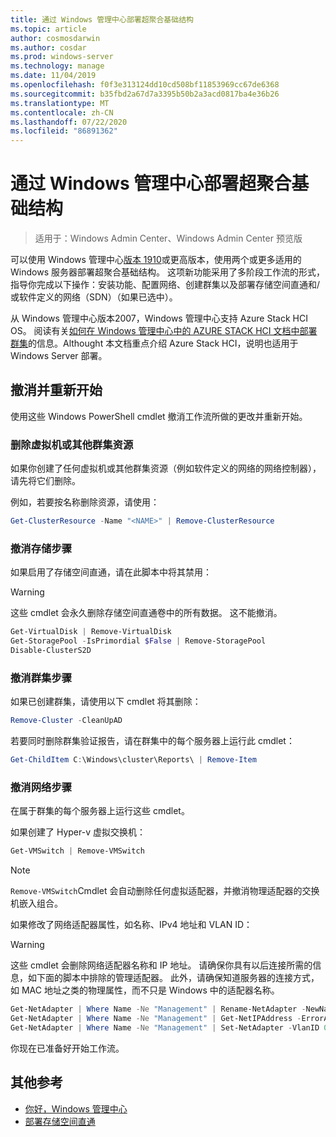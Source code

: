 ```yaml
---
title: 通过 Windows 管理中心部署超聚合基础结构
ms.topic: article
author: cosmosdarwin
ms.author: cosdar
ms.prod: windows-server
ms.technology: manage
ms.date: 11/04/2019
ms.openlocfilehash: f0f3e313124dd10cd508bf11853969cc67de6368
ms.sourcegitcommit: b35fbd2a67d7a3395b50b2a3acd0817ba4e36b26
ms.translationtype: MT
ms.contentlocale: zh-CN
ms.lasthandoff: 07/22/2020
ms.locfileid: "86891362"
---
```

# <a name="deploy-hyperconverged-infrastructure-with-windows-admin-center"></a>通过 Windows 管理中心部署超聚合基础结构

> 适用于：Windows Admin Center、Windows Admin Center 预览版

可以使用 Windows 管理中心[版本 1910](https://docs.microsoft.com/windows-server/manage/windows-admin-center/understand/windows-admin-center)或更高版本，使用两个或更多适用的 Windows 服务器部署超聚合基础结构。 这项新功能采用了多阶段工作流的形式，指导你完成以下操作：安装功能、配置网络、创建群集以及部署存储空间直通和/或软件定义的网络（SDN）（如果已选中）。

从 Windows 管理中心版本2007，Windows 管理中心支持 Azure Stack HCI OS。 阅读有关[如何在 Windows 管理中心中的 AZURE STACK HCI 文档中部署群集](https://docs.microsoft.com/azure-stack/hci/getting-started)的信息。Althought 本文档重点介绍 Azure Stack HCI，说明也适用于 Windows Server 部署。 

## <a name="undo-and-start-over"></a>撤消并重新开始

使用这些 Windows PowerShell cmdlet 撤消工作流所做的更改并重新开始。

### <a name="remove-virtual-machines-or-other-clustered-resources"></a>删除虚拟机或其他群集资源

如果你创建了任何虚拟机或其他群集资源（例如软件定义的网络的网络控制器），请先将它们删除。

例如，若要按名称删除资源，请使用：

```PowerShell
Get-ClusterResource -Name "<NAME>" | Remove-ClusterResource
```

### <a name="undo-the-storage-steps"></a>撤消存储步骤

如果启用了存储空间直通，请在此脚本中将其禁用：

> [!Warning]
> 这些 cmdlet 会永久删除存储空间直通卷中的所有数据。 这不能撤消。

```PowerShell
Get-VirtualDisk | Remove-VirtualDisk
Get-StoragePool -IsPrimordial $False | Remove-StoragePool
Disable-ClusterS2D
```

### <a name="undo-the-clustering-steps"></a>撤消群集步骤

如果已创建群集，请使用以下 cmdlet 将其删除：

```PowerShell
Remove-Cluster -CleanUpAD
```

若要同时删除群集验证报告，请在群集中的每个服务器上运行此 cmdlet：

```PowerShell
Get-ChildItem C:\Windows\cluster\Reports\ | Remove-Item
```

### <a name="undo-the-networking-steps"></a>撤消网络步骤

在属于群集的每个服务器上运行这些 cmdlet。

如果创建了 Hyper-v 虚拟交换机：

```PowerShell
Get-VMSwitch | Remove-VMSwitch
```

> [!Note]
> `Remove-VMSwitch`Cmdlet 会自动删除任何虚拟适配器，并撤消物理适配器的交换机嵌入组合。

如果修改了网络适配器属性，如名称、IPv4 地址和 VLAN ID：

> [!Warning]
> 这些 cmdlet 会删除网络适配器名称和 IP 地址。 请确保你具有以后连接所需的信息，如下面的脚本中排除的管理适配器。 此外，请确保知道服务器的连接方式，如 MAC 地址之类的物理属性，而不只是 Windows 中的适配器名称。

```PowerShell
Get-NetAdapter | Where Name -Ne "Management" | Rename-NetAdapter -NewName $(Get-Random)
Get-NetAdapter | Where Name -Ne "Management" | Get-NetIPAddress -ErrorAction SilentlyContinue | Where AddressFamily -Eq IPv4 | Remove-NetIPAddress
Get-NetAdapter | Where Name -Ne "Management" | Set-NetAdapter -VlanID 0
```

你现在已准备好开始工作流。

## <a name="additional-references"></a>其他参考

- [你好，Windows 管理中心](https://docs.microsoft.com/windows-server/manage/windows-admin-center/understand/windows-admin-center)
- [部署存储空间直通](https://docs.microsoft.com/windows-server/storage/storage-spaces/deploy-storage-spaces-direct)
